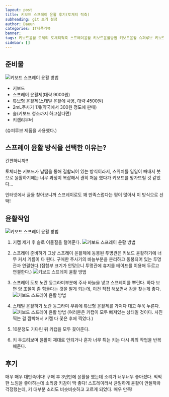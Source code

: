 ```yaml
---
layout: post
title: 키보드 스프레이 윤활 후기(토체티 적축)
subheading: git 초기 설정
author: Daeun
categories: IT제품리뷰
banner:
tags: 키보드윤활 토체티 토체티적축 스프레이윤활 키보드윤활방법 키보드윤활 슈퍼루브 키보드윤활준비물
sidebar: []
---
```


## 준비물
![키보드 스프레이 윤활 방법](https://user-images.githubusercontent.com/79370538/206889152-4f1870d8-e8bf-4079-bea0-ed8734c41ff7.jpg)

 - 키보드
 - 스프레이 윤활제(대략 9000원)
 - 튜브형 윤활제(스테빌 윤활에 사용, 대략 4500원)
 - 2mL주사기 1개(약국에서 300원 정도에 판매)
 - 솔(키보드 청소까지 하고싶다면)
 - 키캡리무버
 
(슈퍼루브 제품을 사용했다.)

## 스프레이 윤활 방식을 선택한 이유는?
간편하니까!!

토체티는 키보드가 납땜을 통해 결합되어 있는 방식이라서, 스위치를 일일이 빼내서 붓으로 윤활하기에는 너무 과정이 복잡해서 괜히 처음 했다가 키보드를 망가뜨릴 것 같았다...

인터넷에서 글들 찾아보니까 스프레이로도 꽤 만족스럽다는 평이 많아서 이 방식으로 선택!

## 윤활작업
![키보드 스프레이 윤활 방법](https://user-images.githubusercontent.com/79370538/206889331-99c9455f-42fb-4231-9c3f-5f03de5d91ac.jpg)
1. 키캡 제거 후 솔로 이물질을 털어준다.
![키보드 스프레이 윤활 방법](https://user-images.githubusercontent.com/79370538/206889338-4cf6e692-474d-4dff-b68e-6ff4711c26c0.jpg)

2. 스프레이 준비하기
그냥 스프레이 윤활제에 동봉된 투명관은 키보드 윤활하기에 너무 커서 기름이 다 튄다. 
구매한 주사기의 바늘부분을 분리하고 동봉되어 있는 투명관과 연결한다.(접합부 크기가 안맞으니 투명관에 휴지를 테이프를 이용해 두르고 연결한다.)
 ![키보드 스프레이 윤활 방법](https://user-images.githubusercontent.com/79370538/206889410-6414acb2-b1a6-4593-9ecc-532512cdb795.jpg)

3. 스프레이 도포
노란 동그라미부분에 주사 바늘을 넣고 스프레이를 뿌린다.
하다 보면 양 조절이 좀 힘들다는 것을 알게 되는데, 이건 직접 해보면서 감을 찾는게 좋다.
![키보드 스프레이 윤활 방법](https://user-images.githubusercontent.com/79370538/206889502-7ae14e94-4e73-4029-b711-3ed7d93f2035.png)
4. 스테빌 윤활하기
노란 동그라미 부위에 튜브형 윤활제를 가져다 대고 쭈욱 누른다.
![키보드 스프레이 윤활 방법](https://user-images.githubusercontent.com/79370538/206889667-32e0830c-b5eb-475b-bb33-5b3785d87b98.png)
(여러분은 키캡이 모두 빠져있는 상태일 것이다. 사진찍는 걸 깜빡해서 키캡 다 꽃은 후에 찍었다.)

5. 10분정도 기다린 뒤 키캡을 모두 꽃아준다.
6. 키 두드려보며 윤활이 제대로 안되거나 혼자 너무 튀는 키는 다시 위의 작업을 반복해준다.

## 후기
매우 매우 대만족이다!
구매 후 3년만에 윤활을 했는데 소리가 너무너무 좋아졌다. 먹먹한 느낌을 좋아하는데 소리랑 키감이 딱 좋다! 스프레이라서 균일하게 윤활이 안될까봐 걱정했는데, 키 대부분 소리도 비슷비슷하고 고르게 되었다. 매우 만족!